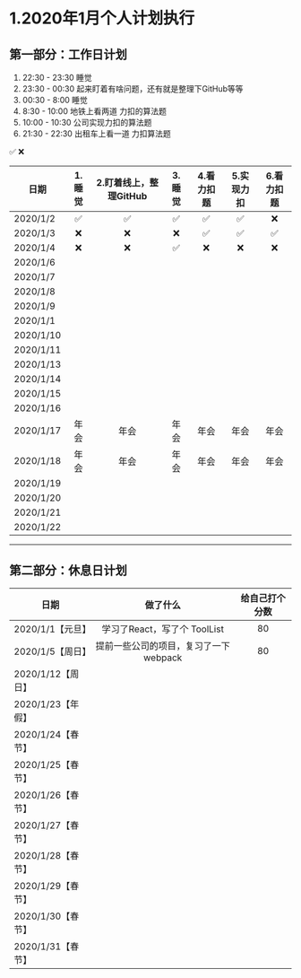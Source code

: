 # 1.2020年1月个人计划执行

## 第一部分：工作日计划

1. 22:30 - 23:30 睡觉
1. 23:30 - 00:30 起来盯着有啥问题，还有就是整理下GitHub等等
1. 00:30 - 8:00 睡觉
1. 8:30 - 10:00 地铁上看两道 力扣的算法题
1. 10:00 - 10:30 公司实现力扣的算法题
1. 21:30 - 22:30 出租车上看一道 力扣算法题

✅ ❌

|  日期  | 1.睡觉 | 2.盯着线上，整理GitHub | 3.睡觉  | 4.看力扣题 |  5.实现力扣 | 6.看力扣题 |
 --------|:-:| :-: |:-:|:-:|:-:|:-:|
|2020/1/2| ✅ | ✅ | ✅ | ✅ | ✅ | ❌ |
|2020/1/3| ❌ | ❌ | ❌ | ✅ | ✅ | ✅ |
|2020/1/4| ❌ | ❌ | ✅ | ❌ | ❌ | ❌ |
|2020/1/6|  |  |  |  |  |  |
|2020/1/7|  |  |  |  |  |  |
|2020/1/8|  |  |  |  |  |  |
|2020/1/9|  |  |  |  |  |  |
|2020/1/1|  |  |  |  |  |  |
|2020/1/10|  |  |  |  |  |  |
|2020/1/11|  |  |  |  |  |  |
|2020/1/13|  |  |  |  |  |  |
|2020/1/14|  |  |  |  |  |  |
|2020/1/15|  |  |  |  |  |  |
|2020/1/16|  |  |  |  |  |  |
|2020/1/17| 年会 | 年会 | 年会 | 年会 | 年会 | 年会 |
|2020/1/18| 年会 | 年会 | 年会 | 年会 | 年会 | 年会 |
|2020/1/19|  |  |  |  |  |  |
|2020/1/20|  |  |  |  |  |  |
|2020/1/21|  |  |  |  |  |  |
|2020/1/22|  |  |  |  |  |  |

---

## 第二部分：休息日计划

|  日期  |  做了什么 | 给自己打个分数 |
 --------|:-:| :-: |
|2020/1/1【元旦】| 学习了React，写了个 ToolList | 80 |
|2020/1/5【周日】| 提前一些公司的项目，复习了一下webpack | 80 |
|2020/1/12【周日】|  |  |
|2020/1/23【年假】|  |  |
|2020/1/24【春节】|  |  |
|2020/1/25【春节】|  |  |
|2020/1/26【春节】|  |  |
|2020/1/27【春节】|  |  |
|2020/1/28【春节】|  |  |
|2020/1/29【春节】|  |  |
|2020/1/30【春节】|  |  |
|2020/1/31【春节】|  |  |